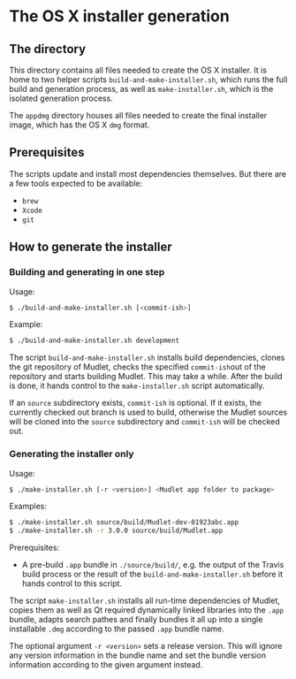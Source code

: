 The OS X installer generation
=============================

The directory
-------------

This directory contains all files needed to create the OS X installer. It is home to two helper scripts `build-and-make-installer.sh`, which runs the full build and generation process, as well as `make-installer.sh`, which is the isolated generation process.

The `appdmg` directory houses all files needed to create the final installer image, which has the OS X `dmg` format.

Prerequisites
-------------

The scripts update and install most dependencies themselves. But there are a few tools expected to be available:

- `brew`
- `Xcode`
- `git`

How to generate the installer
-----------------------------

### Building and generating in one step ###

Usage:
```bash
$ ./build-and-make-installer.sh [<commit-ish>]
```

Example:
```bash
$ ./build-and-make-installer.sh development
```

The script `build-and-make-installer.sh` installs build dependencies, clones  the git repository of Mudlet, checks the specified `commit-ish`out of the repository and starts building Mudlet. This may take a while. After the build is done, it hands control to the `make-installer.sh` script automatically.

If an `source` subdirectory exists, `commit-ish` is optional. If it exists, the currently checked out branch is used to build, otherwise the Mudlet sources will be cloned into the `source` subdirectory and `commit-ish` will be checked out.

### Generating the installer only ###

Usage:
```bash
$ ./make-installer.sh [-r <version>] <Mudlet app folder to package>
```

Examples:
```bash
$ ./make-installer.sh source/build/Mudlet-dev-01923abc.app
$ ./make-installer.sh -r 3.0.0 source/build/Mudlet.app
```

Prerequisites:

- A pre-build `.app` bundle in `./source/build/`, e.g. the output of the Travis build process or the result of the `build-and-make-installer.sh` before it hands control to this script.

The script `make-installer.sh` installs all run-time dependencies of Mudlet, copies them as well as Qt required dynamically linked libraries into the `.app` bundle, adapts search pathes and finally bundles it all up into a single installable `.dmg` according to the passed `.app` bundle name.

The optional argument `-r <version>` sets a release version. This will ignore any version information in the bundle name and set the bundle version information according to the given argument instead.
